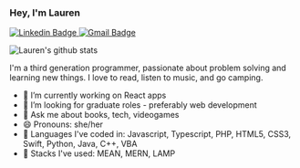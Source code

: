 ### Hey, I'm Lauren
[![Linkedin Badge](https://img.shields.io/badge/-lauren%20hammond-blue?style=flat-square&logo=Linkedin&logoColor=white&link=https://www.linkedin.com/in/lauren-h-81917ab4/)
](https://www.linkedin.com/in/lauren-h-81917ab4/) [![Gmail Badge](https://img.shields.io/badge/-lozhambo@gmail.com-c14438?style=flat-square&logo=Gmail&logoColor=white&link=mailto:lozhambo@gmail.com)](mailto:lozhambo@gmail.com)

![Lauren's github stats](https://github-readme-stats.vercel.app/api?username=laurenah&show_icons=true&theme=gruvbox)

<!--
**laurenah/laurenah** is a ✨ _special_ ✨ repository because its `README.md` (this file) appears on your GitHub profile.
-->

I'm a third generation programmer, passionate about problem solving and learning new things. I love to read, listen to music, and go camping.  

- 🔭 I’m currently working on React apps
- 👀 I’m looking for graduate roles - preferably web development
- 💬 Ask me about books, tech, videogames 
- 😄 Pronouns: she/her
- 👋 Languages I've coded in: Javascript, Typescript, PHP, HTML5, CSS3, Swift, Python, Java, C++, VBA
- 🥞 Stacks I've used: MEAN, MERN, LAMP
